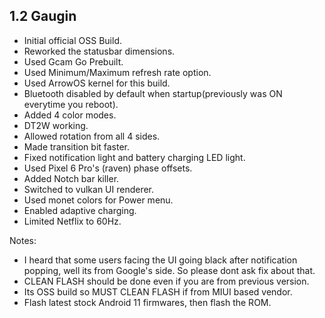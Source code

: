 ## 1.2 Gaugin 

- Initial official OSS Build.
- Reworked the statusbar dimensions.
- Used Gcam Go Prebuilt.
- Used Minimum/Maximum refresh rate option.
- Used ArrowOS kernel for this build.
- Bluetooth disabled by default when startup(previously was ON everytime you reboot).
- Added 4 color modes.
- DT2W working.
- Allowed rotation from all 4 sides.
- Made transition bit faster.
- Fixed notification light and battery charging LED light.
- Used Pixel 6 Pro's (raven) phase offsets.
- Added Notch bar killer.
- Switched to vulkan UI renderer.
- Used monet colors for Power menu.
- Enabled adaptive charging.
- Limited Netflix to 60Hz.

Notes:

- I heard that some users facing the UI going black after notification popping, well its from Google's side. So please dont ask fix about that.
- CLEAN FLASH should be done even if you are from previous version.
- Its OSS build so MUST CLEAN FLASH if from MIUI based vendor.
- Flash latest stock Android 11 firmwares, then flash the ROM.
